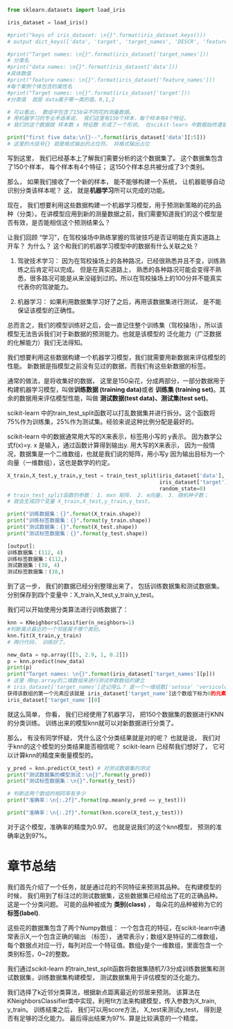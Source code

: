 ```Python
from sklearn.datasets import load_iris

iris_dataset = load_iris()   

#print("keys of iris_dataset: \n{}".format(iris_dataset.keys()))
# output dict_keys(['data', 'target', 'target_names', 'DESCR', 'feature_names'])

#print("Target names: \n{}".format(iris_dataset['target_names']))
# 分类名
#print("data names: \n{}".format(iris_dataset['data']))
#具体数值
#print("feature names: \n{}".format(iris_dataset['feature_names']))
#每个案例个体包含的属性名
#print("Target names: \n{}".format(iris_dataset['target']))
#分类值  就是 data属于哪一类的值。0,1,2

# 可以看出， 数组中包含了150朵不同花的测量数据。
# 用机器学习的专业术语来说， 我们这里有150个样本，每个样本有4个特征。
# 我们的这个数据就 样本数 x 特征数 形成了一个形状。 在scikit-learn 中数据始终遵循这个约定。

print("first five data:\n{}--".format(iris_dataset['data'][:5]))
# 这里的大括号{} 就是格式输出的占位符。 将格式输出占位
```

写到这里， 我们已经基本上了解我们需要分析的这个数据集了。 这个数据集包含了150个样本， 每个样本有4个特征； 这150个样本总共被分成了3个类别。

那么， 如果我们接收了一个新的样本， 能不能够构建一个系统， 让机器能够自动识别分类该样本呢？
这， 就是<b>机器学习</b>所可以完成的功能。 

现在， 我们想要利用这些数据构建一个机器学习模型，用于预测新策略的花的品种（分类）。在讲模型应用到新的测量数据之前，我们需要知道我们的这个模型是否有效，是否能相信这个预测结果么？

让我们回顾 “学习”，在驾校操场中熟练掌握的驾驶技巧是否证明能在真实道路上开车？ 为什么？
这个和我们的机器学习模型中的数据有什么关联之处？

1. 驾驶技术学习： 因为在驾校操场上的各种路况，已经很熟悉并且不变，训练熟练之后肯定可以完成。 但是在真实道路上， 熟悉的各种路况可能会变得不熟悉，很多路况可能是从来没碰到过的。所以在驾校操场上的100分并不能真实代表你的驾驶能力。

2. 机器学习： 如果利用数据集学习好了之后，再用该数据集进行测试， 是不能保证该模型的正确性。

总而言之，我们的模型训练好之后，会一直记住整个训练集（驾校操场），所以该模型无法告诉我们对于新数据的预测能力。也就是该模型的 泛化能力（广泛数据的化解能力）我们无法得知。


我们想要利用这些数据构建一个机器学习模型，我们就需要用新数据来评估模型的性能。 新数据是指模型之前没有见过的数据，而我们有这些新数据的标签。

通常的做法，是将收集好的数据， 这里是150朵花，分成两部分，一部分数据用于构建机器学习模型，叫做<b>训练数据 (training data)</b>或者 <b>训练集 (training set)</b>。其余的数据用来评估模型性能，叫做 <b>测试数据(test data)、测试集(test set)</b>。

scikit-learn 中的train_test_split函数可以打乱数据集并进行拆分。这个函数将75%作为训练集，25%作为测试集。经验来说这种比例分配是最好的。

scikit-learn 中的数据通常用大写的X来表示，标签用小写的 y表示。 因为数学公式f(x)=y. 
x 是输入，通过函数计算得到输出y. 用大写的X来表示， 因为一般情况，数据集是一个二维数组，也就是我们说的矩阵，用小写y 因为输出目标为一个向量（一维数组），这也是数学的约定。

```Python
X_train,X_test,y_train,y_test = train_test_split(iris_dataset['data'],
                                                 iris_dataset['target'],
                                                 random_state=0)
# train_test_split函数的参数： 1. mxn 矩阵， 2. m向量， 3. 随机种子数；
# 就会生成四个变量 X_train,X_test,y_train,y_test。

print("训练数据集：{}".format(X_train.shape))
print("训练标签数据集：{}".format(y_train.shape))
print("测试数据集：{}".format(X_test.shape))
print("测试标签数据集：{}".format(y_test.shape))

[output]:
训练数据集：(112, 4)
训练标签数据集：(112,)
测试数据集：(38, 4)
测试标签数据集：(38,)

```

到了这一步， 我们的数据已经分别整理出来了， 包括训练数据集和测试数据集。 
分别保存到四个变量中：X_train,X_test,y_train,y_test。

我们可以开始使用分类算法进行训练数据了：

```Python
knn = KNeighborsClassifier(n_neighbors=1)
#判断离点最近的一个邻居属于哪个类别。
knn.fit(X_train,y_train)
# 两行代码， 训练好了。

new_data = np.array([[5, 2.9, 1, 0.2]])
p = knn.predict(new_data)
print(p)
print("Target names: \n{}".format(iris_dataset['target_names'][p]))
# 这里 用np.array的二维数组来进行测试参数数组的建立
# iris_dataset['target_names']还记得么？ 是一个一维组数['setosa' 'versicolor' 'virginica']。 
获得该数组的第一个元素应该就是 iris_dataset['target_name']这个数组下标为0的元素，即：
iris_dataset['target_name'][0]
```
就这么简单， 你看， 我们已经使用了机器学习， 把150个数据集的数据进行KNN的分类训练。 训练出来的模型knn就可以对新数据进行分类了。 

那么， 有没有同学怀疑， 凭什么这个分类结果就是对的呢？ 也就是说， 我们对于knn的这个模型的分类结果能否相信呢？ 
scikit-learn 已经帮我们想好了， 它可以计算knn的精度来衡量模型的。

```Python
y_pred = knn.predict(X_test) # 对测试数据集的测试
print("测试数据集的模型测试：\n{}".format(y_pred))
print("测试标签数据集：\n{}".format(y_test))

# 判断这两个数组的相同率有多少
print("准确率：\n{:.2f}".format(np.mean(y_pred == y_test)))

print("准确率：\n{:.2f}".format(knn.score(X_test,y_test)))
```

对于这个模型，准确率的精度为0.97。 也就是说我们的这个knn模型， 预测的准确率达到97%。 

# 章节总结
我们首先介绍了一个任务，就是通过花的不同特征来预测其品种。 在构建模型的时候， 我们用到了标注过的测试数据集，这些数据集已经给出了花的正确品种。 这是一个分类问题。 
可能的品种被成为 <b>类别(class)</b>  ， 每朵花的品种被称为它的<b>标签(label)</b>.

这些花的数据集包含了两个Numpy数组： 一个包含花的特征，在scikit-learn中通常表示X,一个包含正确的输出 （标签）， 通常表示y；数组X是特征的二维数组，每个数据点对应一行，每列对应一个特征值。数组y是个一维数组，里面包含一个类别标签，0~2的整数。

我们通过scikit-learn 的train_test_split函数将数据集随机7/3分成训练数据集和测试数据集，训练数据集构建模型， 测试数据集用于评估模型的泛化能力。

我们选择了k近邻分类算法，根据新点距离最近的邻居来预测。 该算法在KNeighborsClassifier类中实现，利用fit方法来构建模型，传入参数为X_train, y_train。 训练结束之后， 我们可以用score方法， X_test来测试y_test， 得到是否有足够的泛化能力。
最后得出结果为97%. 算是比较满意的一个精度。

